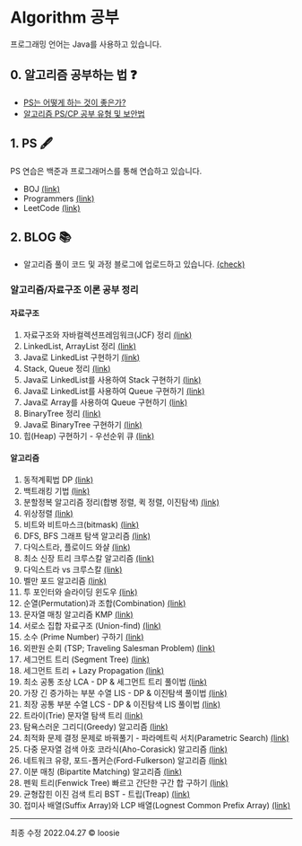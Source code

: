 # Algorithm 공부

프로그래밍 언어는 Java를 사용하고 있습니다.

## 0. 알고리즘 공부하는 법 ❓

- [PS는 어떻게 하는 것이 좋은가?](https://subinium.github.io/how-to-study-problem-solving/)
- [알고리즘 PS/CP 공부 유형 및 보안법](https://subinium.github.io/PS-Study-Types-and-Complements/)

## 1. PS 🖋

PS 연습은 백준과 프로그래머스를 통해 연습하고 있습니다.

- BOJ [(link)](https://www.acmicpc.net/)
- Programmers [(link)](https://programmers.co.kr/)
- LeetCode [(link)](https://leetcode.com/)

## 2. BLOG 📚

- 알고리즘 풀이 코드 및 과정 블로그에 업로드하고 있습니다. [(check)](https://loosie.tistory.com/category/Java/%EC%95%8C%EA%B3%A0%EB%A6%AC%EC%A6%98%20%ED%92%80%EC%9D%B4)

### 알고리즘/자료구조 이론 공부 정리

#### 자료구조

1. 자료구조와 자바컬렉션프레임워크(JCF) 정리 [(link)](https://loosie.tistory.com/154)
1. LinkedList, ArrayList 정리 [(link)](https://loosie.tistory.com/153?category=972195)
1. Java로 LinkedList 구현하기 [(link)](https://loosie.tistory.com/122)
1. Stack, Queue 정리 [(link)](https://loosie.tistory.com/155?category=972195)
1. Java로 LinkedList를 사용하여 Stack 구현하기 [(link)](https://loosie.tistory.com/124?category=964815)
1. Java로 LinkedList를 사용하여 Queue 구현하기 [(link)](https://loosie.tistory.com/156?category=964815)
1. Java로 Array를 사용하여 Queue 구현하기 [(link)](https://loosie.tistory.com/125?category=964815)
1. BinaryTree 정리 [(link)](https://loosie.tistory.com/157?category=972195)
1. Java로 BinaryTree 구현하기 [(link)](https://loosie.tistory.com/127?category=964815)
1. 힙(Heap) 구현하기 - 우선순위 큐 [(link)](https://loosie.tistory.com/652?category=1034559)

#### 알고리즘

1. 동적계획법 DP [(link)](https://loosie.tistory.com/150?category=972195)
2. 백트래킹 기법 [(link)](https://loosie.tistory.com/196?category=972195)
3. 분할정복 알고리즘 정리(합병 정렬, 퀵 정렬, 이진탐색) [(link)](https://loosie.tistory.com/237?category=972195)
4. 위상정렬 [(link)](https://loosie.tistory.com/161?category=972195)
5. 비트와 비트마스크(bitmask) [(link)](https://loosie.tistory.com/238?category=972195)
6. DFS, BFS 그래프 탐색 알고리즘 [(link)](https://loosie.tistory.com/151?category=972195)
7. 다익스트라, 플로이드 와샬 [(link)](https://loosie.tistory.com/146?category=972195)
8. 최소 신장 트리 크루스칼 알고리즘 [(link)](https://loosie.tistory.com/159?category=972195)
9. 다익스트라 vs 크루스칼 [(link)](https://loosie.tistory.com/167?category=972195)
10. 벨만 포드 알고리즘 [(link)](https://loosie.tistory.com/162?category=972195)
11. 투 포인터와 슬라이딩 윈도우 [(link)](https://loosie.tistory.com/327?category=972195)
12. 순열(Permutation)과 조합(Combination) [(link)](https://loosie.tistory.com/286?category=972195)
13. 문자열 매칭 알고리즘 KMP [(link)](https://loosie.tistory.com/192?category=972195)
14. 서로소 집합 자료구조 (Union-find) [(link)](https://loosie.tistory.com/158?category=972195)
15. 소수 (Prime Number) 구하기 [(link)](https://loosie.tistory.com/267?category=972195)
16. 외판원 순회 (TSP; Traveling Salesman Problem) [(link)](https://loosie.tistory.com/272?category=972195)
17. 세그먼트 트리 (Segment Tree) [(link)](https://loosie.tistory.com/273?category=972195)
18. 세그먼트 트리 + Lazy Propagation [(link)](https://loosie.tistory.com/327?category=972195)
19. 최소 공통 조상 LCA - DP & 세그먼트 트리 풀이법 [(link)](https://loosie.tistory.com/364?category=972195)
20. 가장 긴 증가하는 부분 수열 LIS - DP & 이진탐색 풀이법 [(link)](https://loosie.tistory.com/376?category=972195)
21. 최장 공통 부분 수열 LCS - DP & 이진탐색 LIS 풀이법 [(link)](https://loosie.tistory.com/379?category=972195)
22. 트라이(Trie) 문자열 탐색 트리 [(link)](https://loosie.tistory.com/446?category=972195)
23. 탐욕스러운 그리디(Greedy) 알고리즘 [(link)](https://loosie.tistory.com/515?category=972195)
24. 최적화 문제 결정 문제로 바꿔풀기 - 파라메트릭 서치(Parametric Search) [(link)](https://loosie.tistory.com/518?category=972195)
25. 다중 문자열 검색 아호 코라식(Aho-Corasick) 알고리즘 [(link)](https://loosie.tistory.com/587?category=972195)
26. 네트워크 유량, 포드-폴커슨(Ford-Fulkerson) 알고리즘 [(link)](https://loosie.tistory.com/633?category=972195)
27. 이분 매칭 (Bipartite Matching) 알고리즘 [(link)](https://loosie.tistory.com/643?category=972195)
28. 펜윅 트리(Fenwick Tree) 빠르고 간단한 구간 합 구하기 [(link)](https://loosie.tistory.com/647?category=972195)
29. 균형잡힌 이진 검색 트리 BST - 트립(Treap) [(link)](https://loosie.tistory.com/675?category=972195)
30. 접미사 배열(Suffix Array)와 LCP 배열(Lognest Common Prefix Array) [(link)](https://loosie.tistory.com/798?category=972195)

---

최종 수정 2022.04.27 © loosie
